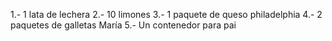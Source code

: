 1.- 1 lata de lechera
2.- 10 limones
3.- 1 paquete de queso philadelphia
4.- 2 paquetes de galletas María
5.- Un contenedor para pai
